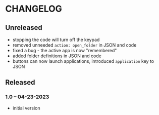 
# CHANGELOG

## Unreleased

- stopping the code will turn off the keypad
- removed unneeded `action: open_folder` in JSON and code
- fixed a bug -  the active app is now "remembered"
- added folder definitions in JSON and code
- buttons can now launch applications, introduced `application` key to JSON

## Released

### 1.0 – 04-23-2023

- initial version
